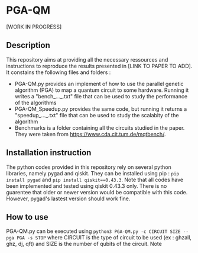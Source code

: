 # PGA-QM

[WORK IN PROGRESS]

## Description
This repository aims at providing all the necessary ressources and instructions to reproduce the results presented in [LINK TO PAPER TO ADD]. It constains the following files and folders :

- PGA-QM.py provides an implement of how to use the parallel genetic algorithm (PGA) to map a quantum circuit to some hardware. Running it writes a "bench_..._.txt" file that can be used to study the performance of the algorithms
- PGA-QM_Speedup.py provides the same code, but running it returns a "speedup_..._.txt" file that can be used to study the scalabity of the algorithm
- Benchmarks is a folder containing all the circuits studied in the paper. They were taken from https://www.cda.cit.tum.de/mqtbench/.

## Installation instruction
The python codes provided in this repository rely on several python libraries, namely pygad and qiskit.
They can be installed using pip : `pip install pygad` and `pip install qiskit==0.43.3`.
Note that all codes have been implemented and tested using qiskit 0.43.3 only.  There is no guarentee that older or newer version would be compatible with this code. However, pygad's lastest version should work fine.

## How to use
PGA-QM.py can be executed using `python3 PGA-QM.py -c CIRCUIT SIZE --pga PGA -s STOP` where CIRCUIT is the type of circuit to be used (ex : ghzall, ghz, dj, qft) and SIZE is the number of qubits of the circuit. Note
